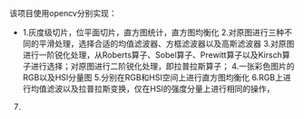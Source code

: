 该项目使用opencv分别实现：
 - 1.灰度级切片，位平面切片，直方图统计，直方图均衡化
2.对原图进行三种不同的平滑处理，选择合适的均值滤波器、方框滤波器以及高斯滤波器
3.对原图进行一阶锐化处理，从Roberts算子、Sobel算子、Prewitt算子以及Kirsch算子进行选择；对原图进行二阶锐化处理，即拉普拉斯算子；
4.一张彩色图片的RGB以及HSI分量图
5.分别在RGB和HSI空间上进行直方图均衡化
6.RGB上进行均值滤波以及拉普拉斯变换，仅在HSI的强度分量上进行相同的操作，
7.
